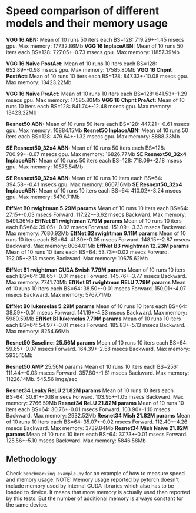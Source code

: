 # Speed comparison of different models and their memory usage

**VGG 16 ABN:**
Mean of 10 runs 50 iters each BS=128: 719.29+-1.45 msecs gpu. Max memory: 17732.86Mb
**VGG 16 InplaceABN:**
Mean of 10 runs 50 iters each BS=128: 727.05+-0.73 msecs gpu. Max memory: 11857.39Mb

**VGG 16 Naive PostAct:**
Mean of 10 runs 10 iters each BS=128: 652.89+-0.98 msecs gpu. Max memory: 17585.80Mb
**VGG 16 Chpnt PostAct:**
Mean of 10 runs 10 iters each BS=128: 847.33+-10.08 msecs gpu. Max memory: 13423.22Mb

**VGG 16 Naive PreAct:**
Mean of 10 runs 10 iters each BS=128: 641.53+-1.29 msecs gpu. Max memory: 17585.80Mb
**VGG 16 Chpnt PreAct:**
Mean of 10 runs 10 iters each BS=128: 841.74+-12.48 msecs gpu. Max memory: 13423.22Mb

**Resnet50 ABN:**
Mean of 10 runs 50 iters each BS=128: 447.21+-0.61 msecs gpu. Max memory: 10884.15Mb
**Resnet50 InplaceABN:**
Mean of 10 runs 50 iters each BS=128: 479.64+-1.32 msecs gpu. Max memory: 8888.33Mb

**SE Resnext50_32x4 ABN:**
Mean of 10 runs 50 iters each BS=128: 700.99+-0.67 msecs gpu. Max memory: 16826.77Mb
**SE Resnext50_32x4 InplaceABN:**
Mean of 10 runs 50 iters each BS=128: 718.09+-2.18 msecs gpu. Max memory: 10575.54Mb

**SE Resnext50_32x4 ABN:**
Mean of 10 runs 10 iters each BS=64: 394.58+-0.41 msecs gpu. Max memory: 8607.16Mb
**SE Resnext50_32x4 InplaceABN:**
Mean of 10 runs 10 iters each BS=64: 410.02+-3.24 msecs gpu. Max memory: 5470.71Mb

**EffNet B0 rwightman 5.29M params**
Mean of 10 runs 10 iters each BS=64: 27.15+-0.03 msecs Forward. 117.22+-3.62 msecs Backward. Max memory: 5491.36Mb
**EffNet B1 rwightman 7.79M params**
Mean of 10 runs 10 iters each BS=64: 39.05+-0.02 msecs Forward. 151.09+-3.33 msecs Backward. Max memory: 7680.92Mb
**EffNet B2 rwightman 9.11M params**
Mean of 10 runs 10 iters each BS=64: 41.30+-0.05 msecs Forward. 148.15+-2.87 msecs Backward. Max memory: 8064.01Mb
**EffNet B3 rwightman 12.23M params**
Mean of 10 runs 10 iters each BS=64: 53.73+-0.02 msecs Forward. 192.05+-2.13 msecs Backward. Max memory: 10675.62Mb


**EffNet B1 rwightman CUDA Swish 7.79M params**
Mean of 10 runs 10 iters each BS=64: 38.65+-0.01 msecs Forward. 145.76+-3.77 msecs Backward. Max memory: 7741.70Mb
**EffNet B1 rwightman RELU 7.79M params**
Mean of 10 runs 10 iters each BS=64: 38.50+-0.01 msecs Forward. 150.01+-4.07 msecs Backward. Max memory: 5767.71Mb


**EffNet B0 lukemelas 5.29M params**
Mean of 10 runs 10 iters each BS=64: 38.59+-0.01 msecs Forward. 141.19+-4.33 msecs Backward. Max memory: 5980.59Mb
**EffNet B1 lukemelas 7.79M params**
Mean of 10 runs 10 iters each BS=64: 54.97+-0.01 msecs Forward. 185.83+-5.13 msecs Backward. Max memory: 8254.66Mb

**Resnet50 Baseline: 25.56M params**
Mean of 10 runs 10 iters each BS=64: 59.65+-0.07 msecs Forward. 164.39+-2.58 msecs Backward. Max memory: 5935.15Mb

**Resnet50 AMP** 25.56M params
Mean of 10 runs 10 iters each BS=256: 111.44+-0.03 msecs Forward. 357.80+-1.61 msecs Backward. Max memory: 11226.14Mb. 545.56 imgs/sec

**Resnet34 Leaky ReLU 21.82M params**
Mean of 10 runs 10 iters each BS=64: 30.81+-0.18 msecs Forward. 103.95+-1.05 msecs Backward. Max memory: 2766.59Mb
**Resnet34 ReLU 21.82M params**
Mean of 10 runs 10 iters each BS=64: 30.76+-0.01 msecs Forward. 103.90+-1.10 msecs Backward. Max memory: 2932.52Mb
**Resnet34 Mish 21.82M params**
Mean of 10 runs 10 iters each BS=64: 35.07+-0.02 msecs Forward. 112.40+-4.26 msecs Backward. Max memory: 3739.84Mb
**Resnet34 Mish Naive 21.82M params**
Mean of 10 runs 10 iters each BS=64: 37.73+-0.01 msecs Forward. 125.56+-5.10 msecs Backward. Max memory: 5846.58Mb


## Methodology

Check `benchmarking_example.py` for an example of how to measure speed and memory usage. NOTE: Memory usage reported by pytorch doesn't include memory used by internal CUDA libraries which also has to be loaded to device. It means that more memory is actually used than reported by this tests. But the number of additional memory is always constant for the same device.
